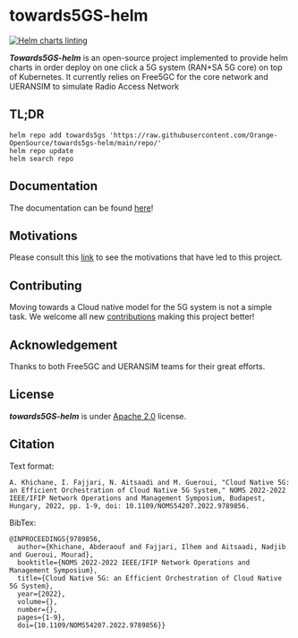# towards5GS-helm

[![Helm charts linting](https://github.com/Orange-OpenSource/towards5gs-helm/actions/workflows/helm-charts-testing.yml/badge.svg)](https://github.com/Orange-OpenSource/towards5gs-helm/actions/workflows/helm-charts-testing.yml)

***Towards5GS-helm*** is an open-source project implemented to provide helm charts in order deploy on one click a 5G system (RAN+SA 5G core) on top of Kubernetes.  It currently relies on Free5GC  for the core  network and UERANSIM  to simulate Radio Access Network

## TL;DR
```console
helm repo add towards5gs 'https://raw.githubusercontent.com/Orange-OpenSource/towards5gs-helm/main/repo/'
helm repo update
helm search repo
```

## Documentation
The documentation can be found [here](./docs/)!

## Motivations
Please consult this [link](/motivations.md) to see the motivations that have led to this project.

## Contributing
Moving towards a Cloud native model for the 5G system is not a simple task. We welcome all new [contributions](./CONTRIBUTING.md) making this project better!

## Acknowledgement
Thanks to both Free5GC and UERANSIM teams for their great efforts.

## License
***towards5GS-helm*** is under [Apache 2.0](./LICENSE) license.

## Citation
Text format:
```
A. Khichane, I. Fajjari, N. Aitsaadi and M. Gueroui, "Cloud Native 5G: an Efficient Orchestration of Cloud Native 5G System," NOMS 2022-2022 IEEE/IFIP Network Operations and Management Symposium, Budapest, Hungary, 2022, pp. 1-9, doi: 10.1109/NOMS54207.2022.9789856.
```
BibTex:
```
@INPROCEEDINGS{9789856,
  author={Khichane, Abderaouf and Fajjari, Ilhem and Aitsaadi, Nadjib and Gueroui, Mourad},
  booktitle={NOMS 2022-2022 IEEE/IFIP Network Operations and Management Symposium},
  title={Cloud Native 5G: an Efficient Orchestration of Cloud Native 5G System},
  year={2022},
  volume={},
  number={},
  pages={1-9},
  doi={10.1109/NOMS54207.2022.9789856}}
```
